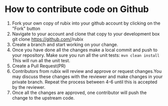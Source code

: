 # How to contribute code on Github

1. Fork your own copy of rubix into your github account by clicking on the "Fork" button
2. Navigate to your account and clone that copy to your development box
git clone https://github.com/<username>/rubix
3. Create a branch and start working on your change.
4. Once you have done all the changes make a local commit and push to your repository. Make sure you run all the unit tests: `mvn clean install`
This will run all the unit test.
5. Create a Pull Request(PR)
6. Contributors from rubix will review and approve or request changes.You may discuss these changes with the reviewer and  make changes in your private branch. Repeat the process between 4-6 until this is accepted by the reviewer.
7. Once all the changes are approved, one contributor will push the change to the upstream code.
